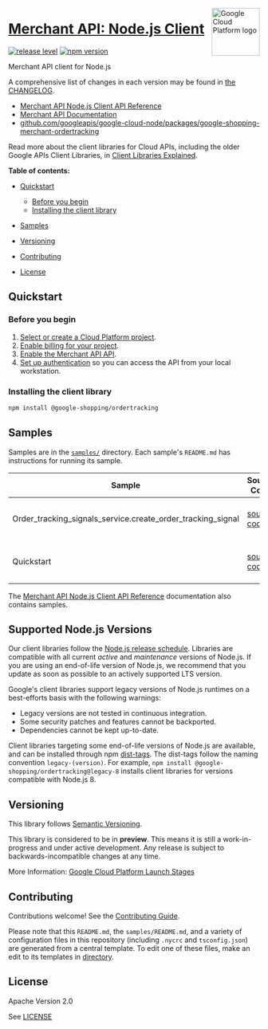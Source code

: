 [//]: # "This README.md file is auto-generated, all changes to this file will be lost."
[//]: # "To regenerate it, use `python -m synthtool`."
<img src="https://avatars2.githubusercontent.com/u/2810941?v=3&s=96" alt="Google Cloud Platform logo" title="Google Cloud Platform" align="right" height="96" width="96"/>

# [Merchant API: Node.js Client](https://github.com/googleapis/google-cloud-node/tree/main/packages/google-shopping-merchant-ordertracking)

[![release level](https://img.shields.io/badge/release%20level-preview-yellow.svg?style=flat)](https://cloud.google.com/terms/launch-stages)
[![npm version](https://img.shields.io/npm/v/@google-shopping/ordertracking.svg)](https://www.npmjs.org/package/@google-shopping/ordertracking)




Merchant API client for Node.js


A comprehensive list of changes in each version may be found in
[the CHANGELOG](https://github.com/googleapis/google-cloud-node/tree/main/packages/google-shopping-merchant-ordertracking/CHANGELOG.md).

* [Merchant API Node.js Client API Reference][client-docs]
* [Merchant API Documentation][product-docs]
* [github.com/googleapis/google-cloud-node/packages/google-shopping-merchant-ordertracking](https://github.com/googleapis/google-cloud-node/tree/main/packages/google-shopping-merchant-ordertracking)

Read more about the client libraries for Cloud APIs, including the older
Google APIs Client Libraries, in [Client Libraries Explained][explained].

[explained]: https://cloud.google.com/apis/docs/client-libraries-explained

**Table of contents:**


* [Quickstart](#quickstart)
  * [Before you begin](#before-you-begin)
  * [Installing the client library](#installing-the-client-library)

* [Samples](#samples)
* [Versioning](#versioning)
* [Contributing](#contributing)
* [License](#license)

## Quickstart

### Before you begin

1.  [Select or create a Cloud Platform project][projects].
1.  [Enable billing for your project][billing].
1.  [Enable the Merchant API API][enable_api].
1.  [Set up authentication][auth] so you can access the
    API from your local workstation.

### Installing the client library

```bash
npm install @google-shopping/ordertracking
```




## Samples

Samples are in the [`samples/`](https://github.com/googleapis/google-cloud-node/tree/main/packages/google-shopping-merchant-ordertracking/samples) directory. Each sample's `README.md` has instructions for running its sample.

| Sample                      | Source Code                       | Try it |
| --------------------------- | --------------------------------- | ------ |
| Order_tracking_signals_service.create_order_tracking_signal | [source code](https://github.com/googleapis/google-cloud-node/blob/main/packages/google-shopping-merchant-ordertracking/samples/generated/v1beta/order_tracking_signals_service.create_order_tracking_signal.js) | [![Open in Cloud Shell][shell_img]](https://console.cloud.google.com/cloudshell/open?git_repo=https://github.com/googleapis/google-cloud-node&page=editor&open_in_editor=packages/google-shopping-merchant-ordertracking/samples/generated/v1beta/order_tracking_signals_service.create_order_tracking_signal.js,packages/google-shopping-merchant-ordertracking/samples/README.md) |
| Quickstart | [source code](https://github.com/googleapis/google-cloud-node/blob/main/packages/google-shopping-merchant-ordertracking/samples/quickstart.js) | [![Open in Cloud Shell][shell_img]](https://console.cloud.google.com/cloudshell/open?git_repo=https://github.com/googleapis/google-cloud-node&page=editor&open_in_editor=packages/google-shopping-merchant-ordertracking/samples/quickstart.js,packages/google-shopping-merchant-ordertracking/samples/README.md) |



The [Merchant API Node.js Client API Reference][client-docs] documentation
also contains samples.

## Supported Node.js Versions

Our client libraries follow the [Node.js release schedule](https://github.com/nodejs/release#release-schedule).
Libraries are compatible with all current _active_ and _maintenance_ versions of
Node.js.
If you are using an end-of-life version of Node.js, we recommend that you update
as soon as possible to an actively supported LTS version.

Google's client libraries support legacy versions of Node.js runtimes on a
best-efforts basis with the following warnings:

* Legacy versions are not tested in continuous integration.
* Some security patches and features cannot be backported.
* Dependencies cannot be kept up-to-date.

Client libraries targeting some end-of-life versions of Node.js are available, and
can be installed through npm [dist-tags](https://docs.npmjs.com/cli/dist-tag).
The dist-tags follow the naming convention `legacy-(version)`.
For example, `npm install @google-shopping/ordertracking@legacy-8` installs client libraries
for versions compatible with Node.js 8.

## Versioning

This library follows [Semantic Versioning](http://semver.org/).







This library is considered to be in **preview**. This means it is still a
work-in-progress and under active development. Any release is subject to
backwards-incompatible changes at any time.


More Information: [Google Cloud Platform Launch Stages][launch_stages]

[launch_stages]: https://cloud.google.com/terms/launch-stages

## Contributing

Contributions welcome! See the [Contributing Guide](https://github.com/googleapis/google-cloud-node/blob/main/CONTRIBUTING.md).

Please note that this `README.md`, the `samples/README.md`,
and a variety of configuration files in this repository (including `.nycrc` and `tsconfig.json`)
are generated from a central template. To edit one of these files, make an edit
to its templates in
[directory](https://github.com/googleapis/synthtool).

## License

Apache Version 2.0

See [LICENSE](https://github.com/googleapis/google-cloud-node/blob/main/LICENSE)

[client-docs]: https://cloud.google.com/nodejs/docs/reference/merchantapi/latest
[product-docs]: https://developers.google.com/merchant/api
[shell_img]: https://gstatic.com/cloudssh/images/open-btn.png
[projects]: https://console.cloud.google.com/project
[billing]: https://support.google.com/cloud/answer/6293499#enable-billing
[enable_api]: https://console.cloud.google.com/flows/enableapi?apiid=merchantapi.googleapis.com
[auth]: https://cloud.google.com/docs/authentication/external/set-up-adc-local

